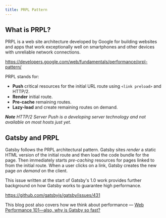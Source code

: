 ```yaml
---
title: PRPL Pattern
---
```


## What is PRPL?

PRPL is a web site architecture developed by Google for building websites and
apps that work exceptionally well on smartphones and other devices with
unreliable network connections.

https://developers.google.com/web/fundamentals/performance/prpl-pattern/

PRPL stands for:

- **Push** critical resources for the initial URL route using `<link preload>`
  and HTTP/2.
- **Render** initial route.
- **Pre-cache** remaining routes.
- **Lazy-load** and create remaining routes on demand.

_**Note** HTTP/2 Server Push is a developing server technology and not available on
most hosts just yet._

## Gatsby and PRPL

Gatsby follows the PRPL architectural pattern. Gatsby sites _render_ a static
HTML version of the initial route and then load the code bundle for the page.
Then immediately starts _pre-caching_ resources for pages linked to from the
initial route. When a user clicks on a link, Gatsby creates the new page _on
demand_ on the client.

This issue written at the start of Gatsby's 1.0 work provides further background
on how Gatsby works to guarantee high performance.

https://github.com/gatsbyjs/gatsby/issues/431

This blog post also covers how we think about performance —
[Web Performance 101—also, why is Gatsby so fast?](/blog/2017-09-13-why-is-gatsby-so-fast)
